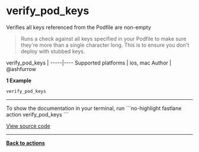 # verify_pod_keys


Verifies all keys referenced from the Podfile are non-empty




> Runs a check against all keys specified in your Podfile to make sure they're more than a single character long. This is to ensure you don't deploy with stubbed keys.


verify_pod_keys |
-----|----
Supported platforms | ios, mac
Author | @ashfurrow



**1 Example**

```ruby
verify_pod_keys
```





<hr />
To show the documentation in your terminal, run
```no-highlight
fastlane action verify_pod_keys
```

<a href="https://github.com/fastlane/fastlane/blob/master/fastlane/lib/fastlane/actions/verify_pod_keys.rb" target="_blank">View source code</a>

<hr />

<a href="/actions"><b>Back to actions</b></a>
